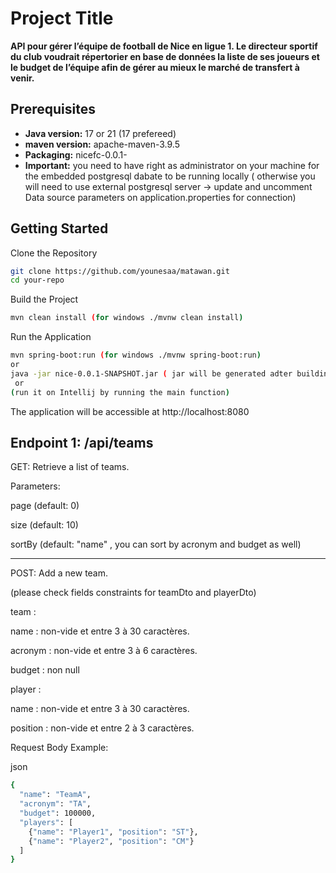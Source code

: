 # **Project Title**

**API pour gérer l’équipe de football de Nice en ligue 1. Le directeur sportif du club voudrait répertorier en base de données la liste de ses joueurs et le budget de l’équipe afin de gérer au mieux le marché de transfert à venir.**

## **Prerequisites**

- **Java version:** 17 or 21 (17 prefereed)
- **maven version:** apache-maven-3.9.5
- **Packaging:** nicefc-0.0.1-
- **Important:** you need to have right as administrator on your machine for the embedded postgresql dabate to be running locally ( otherwise you will need to use external postgresql server -> update and uncomment Data source parameters on application.properties for connection)
  
## **Getting Started**

Clone the Repository

```bash
git clone https://github.com/younesaa/matawan.git
cd your-repo
```
Build the Project
```bash
mvn clean install (for windows ./mvnw clean install)
```
Run the Application
```bash
mvn spring-boot:run (for windows ./mvnw spring-boot:run)
or
java -jar nice-0.0.1-SNAPSHOT.jar ( jar will be generated adter building the project on target folder -> move to the jar path )
 or
(run it on Intellij by running the main function)
```
The application will be accessible at http://localhost:8080

## **Endpoint 1: /api/teams**


GET: Retrieve a list of teams.

Parameters:

page (default: 0)

size (default: 10)

sortBy (default: "name" , you can sort by acronym and budget as well)

-------------------------------

POST: Add a new team.

(please check fields constraints for teamDto and playerDto)

team : 

   name : non-vide et entre 3 à 30 caractères.
   
   acronym : non-vide et entre 3 à 6 caractères.
   
   budget : non null

player :

   name : non-vide et entre 3 à 30 caractères.
   
   position : non-vide et entre 2 à 3 caractères.

Request Body Example:

json
```bash
{
  "name": "TeamA",
  "acronym": "TA",
  "budget": 100000,
  "players": [
    {"name": "Player1", "position": "ST"},
    {"name": "Player2", "position": "CM"}
  ]
}
```

